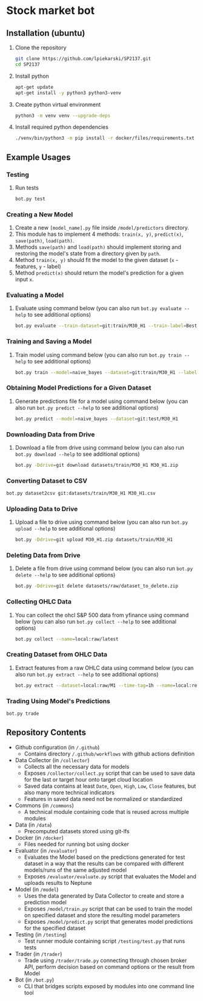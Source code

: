 # Stock market bot

## Installation (ubuntu)
1. Clone the repository
   ```bash
   git clone https://github.com/lpiekarski/SP2137.git
   cd SP2137
   ```
2. Install python
   ```bash
   apt-get update
   apt-get install -y python3 python3-venv
   ```
3. Create python virtual environment
   ```bash
   python3 -m venv venv --upgrade-deps
   ```
4. Install required python dependencies
   ```bash
   ./venv/bin/python3 -m pip install -r docker/files/requirements.txt
   ```

## Example Usages

### Testing
1. Run tests
   ```bash
   bot.py test
   ```

### Creating a New Model
1. Create a new `[model_name].py` file inside `/model/predictors` directory.
2. This module has to implement 4 methods: `train(x, y)`, `predict(x)`, `save(path)`, `load(path)`.
3. Methods `save(path)` and `load(path)` should implement storing and restoring the model's state from a directory given by `path`.
4. Method `train(x, y)` should fit the model to the given dataset (`x` - features, `y` - label)
5. Method `predict(x)` should return the model's prediction for a given input `x`.

### Evaluating a Model
1. Evaluate using command below (you can also run `bot.py evaluate --help` to see additional options)
   ```bash
   bot.py evaluate --train-dataset=git:train/M30_H1 --train-label=Best_decision_0.01 --test-dataset=git:test/M30_H1 --test-label=Best_decision_0.01 --model=uniform_random
   ```

### Training and Saving a Model
1. Train model using command below (you can also run `bot.py train --help` to see additional options)
    ```bash
    bot.py train --model=naive_bayes --dataset=git:train/M30_H1 --label=Best_decision_0.01
    ```

### Obtaining Model Predictions for a Given Dataset
1. Generate predictions file for a model using command below (you can also run `bot.py predict --help` to see additional options)
    ```bash
    bot.py predict --model=naive_bayes --dataset=git:test/M30_H1
    ```

### Downloading Data from Drive
1. Download a file from drive using command below (you can also run `bot.py download --help` to see additional options)
    ```bash
    bot.py -Ddrive=git download datasets/train/M30_H1 M30_H1.zip
    ```

### Converting Dataset to CSV
```bash
bot.py dataset2csv git:datasets/train/M30_H1 M30_H1.csv
```

### Uploading Data to Drive
1. Upload a file to drive using command below (you can also run `bot.py upload --help` to see additional options)
   ```bash
   bot.py -Ddrive=git upload M30_H1.zip datasets/train/M30_H1
   ```

### Deleting Data from Drive
1. Delete a file from drive using command below (you can also run `bot.py delete --help` to see additional options)
    ```bash
    bot.py -Ddrive=git delete datasets/raw/dataset_to_delete.zip
    ```

### Collecting OHLC Data
1. You can collect the ohcl S&P 500 data from yfinance using command below (you can also run `bot.py collect --help` to see additional options)
   ```bash
   bot.py collect --name=local:raw/latest
   ```

### Creating Dataset from OHLC Data
1. Extract features from a raw OHLC data using command below (you can also run `bot.py extract --help` to see additional options)
   ```bash
   bot.py extract --dataset=local:raw/M1 --time-tag=1h --name=local:resampled_M1_H1.zip
   ```

### Trading Using Model's Predictions
   ```bash
   bot.py trade
   ```

## Repository Contents
- Github configuration (in `/.github`)
  - Contains directory `/.github/workflows` with github actions definition
- Data Collector (in `/collector`)
  - Collects all the necessary data for models
  - Exposes `/collector/collect.py` script that can be used to save data for the last or target hour onto target cloud location
  - Saved data contains at least `Date`, `Open`, `High`, `Low`, `Close` features, but also many more technical indicators
  - Features in saved data need not be normalized or standardized
- Commons (in `/commons`)
  - A technical module containing code that is reused across multiple modules
- Data (in `/data`)
  - Precomputed datasets stored using git-lfs
- Docker (in `/docker`)
  - Files needed for running bot using docker
- Evaluator (in `/evaluator`)
  - Evaluates the Model based on the predictions generated for test dataset in a way that the results can be compared with different models/runs of the same adjusted model
  - Exposes `/evaluator/evaluate.py` script that evaluates the Model and uploads results to Neptune
- Model (in `/model`)
  - Uses the data generated by Data Collector to create and store a prediction model
  - Exposes `/model/train.py` script that can be used to train the model on specified dataset and store the resulting model parameters
  - Exposes `/model/predict.py` script that generates model predictions for the specified dataset
- Testing (in `/testing`)
  - Test runner module containing script `/testing/test.py` that runs tests
- Trader (in `/trader`)
  - Trade using `/trader/trade.py` connecting through chosen broker API, perform decision based on command options or the result from Model
- Bot (in `/bot.py`)
  - CLI that bridges scripts exposed by modules into one command line tool
